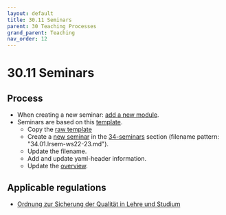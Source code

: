 ```yaml
---
layout: default
title: 30.11 Seminars
parent: 30 Teaching Processes
grand_parent: Teaching
nav_order: 12
---
```


# 30.11 Seminars

## Process

- When creating a new seminar: [add a new module](30.09.new_modules.html).
- Seminars are based on this [template](30.11.seminar_template.html).
  - Copy the [raw template](https://raw.githubusercontent.com/digital-work-lab/handbook/main/docs/teaching/30_processes/30.11.seminar_template.md)
  - Create a [new seminar](https://github.com/digital-work-lab/handbook/new/main/docs/teaching/34_seminars) in the [34-seminars](../34_seminars/) section (filename pattern: "34.01.lrsem-ws22-23.md").
  - Update the filename.
  - Add and update yaml-header information.
  - Update the [overview](30.01.goals.html).

## Applicable regulations

- [Ordnung zur Sicherung der Qualität in Lehre und Studium](https://www.uni-bamberg.de/fileadmin/www.abt-studium/Rechtsvorschriften/1Organisation/Evaluation%20Lehre%20Studium/O-Sicherung-Qualitaet-Lehre-Studium-1.pdf)

